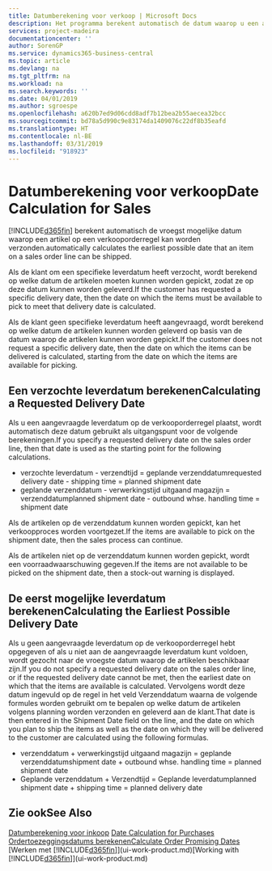 ```yaml
---
title: Datumberekening voor verkoop | Microsoft Docs
description: Het programma berekent automatisch de datum waarop u een artikel moet bestellen zodat u het op een bepaalde datum in voorraad hebt. Dit is de datum waarop u kunt verwachten dat artikelen die op een bepaalde datum zijn besteld beschikbaar zijn om te worden gepickt.
services: project-madeira
documentationcenter: ''
author: SorenGP
ms.service: dynamics365-business-central
ms.topic: article
ms.devlang: na
ms.tgt_pltfrm: na
ms.workload: na
ms.search.keywords: ''
ms.date: 04/01/2019
ms.author: sgroespe
ms.openlocfilehash: a620b7ed9d06cdd8adf7b12bea2b55aecea32bcc
ms.sourcegitcommit: bd78a5d990c9e83174da1409076c22df8b35eafd
ms.translationtype: HT
ms.contentlocale: nl-BE
ms.lasthandoff: 03/31/2019
ms.locfileid: "918923"
---
```

# <a name="date-calculation-for-sales"></a><span data-ttu-id="b21c6-104">Datumberekening voor verkoop</span><span class="sxs-lookup"><span data-stu-id="b21c6-104">Date Calculation for Sales</span></span>
[!INCLUDE[d365fin](includes/d365fin_md.md)] <span data-ttu-id="b21c6-105">berekent automatisch de vroegst mogelijke datum waarop een artikel op een verkooporderregel kan worden verzonden.</span><span class="sxs-lookup"><span data-stu-id="b21c6-105">automatically calculates the earliest possible date that an item on a sales order line can be shipped.</span></span>

<span data-ttu-id="b21c6-106">Als de klant om een specifieke leverdatum heeft verzocht, wordt berekend op welke datum de artikelen moeten kunnen worden gepickt, zodat ze op deze datum kunnen worden geleverd.</span><span class="sxs-lookup"><span data-stu-id="b21c6-106">If the customer has requested a specific delivery date, then the date on which the items must be available to pick to meet that delivery date is calculated.</span></span>

<span data-ttu-id="b21c6-107">Als de klant geen specifieke leverdatum heeft aangevraagd, wordt berekend op welke datum de artikelen kunnen worden geleverd op basis van de datum waarop de artikelen kunnen worden gepickt.</span><span class="sxs-lookup"><span data-stu-id="b21c6-107">If the customer does not request a specific delivery date, then the date on which the items can be delivered is calculated, starting from the date on which the items are available for picking.</span></span>

## <a name="calculating-a-requested-delivery-date"></a><span data-ttu-id="b21c6-108">Een verzochte leverdatum berekenen</span><span class="sxs-lookup"><span data-stu-id="b21c6-108">Calculating a Requested Delivery Date</span></span>
<span data-ttu-id="b21c6-109">Als u een aangevraagde leverdatum op de verkooporderregel plaatst, wordt automatisch deze datum gebruikt als uitgangspunt voor de volgende berekeningen.</span><span class="sxs-lookup"><span data-stu-id="b21c6-109">If you specify a requested delivery date on the sales order line, then that date is used as the starting point for the following calculations.</span></span>

- <span data-ttu-id="b21c6-110">verzochte leverdatum - verzendtijd = geplande verzenddatum</span><span class="sxs-lookup"><span data-stu-id="b21c6-110">requested delivery date - shipping time = planned shipment date</span></span>
- <span data-ttu-id="b21c6-111">geplande verzenddatum - verwerkingstijd uitgaand magazijn = verzenddatum</span><span class="sxs-lookup"><span data-stu-id="b21c6-111">planned shipment date - outbound whse. handling time = shipment date</span></span>

<span data-ttu-id="b21c6-112">Als de artikelen op de verzenddatum kunnen worden gepickt, kan het verkoopproces worden voortgezet.</span><span class="sxs-lookup"><span data-stu-id="b21c6-112">If the items are available to pick on the shipment date, then the sales process can continue.</span></span>

<span data-ttu-id="b21c6-113">Als de artikelen niet op de verzenddatum kunnen worden gepickt, wordt een voorraadwaarschuwing gegeven.</span><span class="sxs-lookup"><span data-stu-id="b21c6-113">If the items are not available to be picked on the shipment date, then a stock-out warning is displayed.</span></span>

## <a name="calculating-the-earliest-possible-delivery-date"></a><span data-ttu-id="b21c6-114">De eerst mogelijke leverdatum berekenen</span><span class="sxs-lookup"><span data-stu-id="b21c6-114">Calculating the Earliest Possible Delivery Date</span></span>
<span data-ttu-id="b21c6-115">Als u geen aangevraagde leverdatum op de verkooporderregel hebt opgegeven of als u niet aan de aangevraagde leverdatum kunt voldoen, wordt gezocht naar de vroegste datum waarop de artikelen beschikbaar zijn.</span><span class="sxs-lookup"><span data-stu-id="b21c6-115">If you do not specify a requested delivery date on the sales order line, or if the requested delivery date cannot be met, then the earliest date on which that the items are available is calculated.</span></span> <span data-ttu-id="b21c6-116">Vervolgens wordt deze datum ingevuld op de regel in het veld Verzenddatum waarna de volgende formules worden gebruikt om te bepalen op welke datum de artikelen volgens planning worden verzonden en geleverd aan de klant.</span><span class="sxs-lookup"><span data-stu-id="b21c6-116">That date is then entered in the Shipment Date field on the line, and the date on which you plan to ship the items as well as the date on which they will be delivered to the customer are calculated using the following formulas.</span></span>

- <span data-ttu-id="b21c6-117">verzenddatum + verwerkingstijd uitgaand magazijn = geplande verzenddatum</span><span class="sxs-lookup"><span data-stu-id="b21c6-117">shipment date + outbound whse. handling time = planned shipment date</span></span>
- <span data-ttu-id="b21c6-118">Geplande verzenddatum + Verzendtijd = Geplande leverdatum</span><span class="sxs-lookup"><span data-stu-id="b21c6-118">planned shipment date + shipping time = planned delivery date</span></span>


## <a name="see-also"></a><span data-ttu-id="b21c6-119">Zie ook</span><span class="sxs-lookup"><span data-stu-id="b21c6-119">See Also</span></span>  
 <span data-ttu-id="b21c6-120">[Datumberekening voor inkoop](purchasing-date-calculation-for-purchases.md) </span><span class="sxs-lookup"><span data-stu-id="b21c6-120">[Date Calculation for Purchases](purchasing-date-calculation-for-purchases.md) </span></span>  
 [<span data-ttu-id="b21c6-121">Ordertoezeggingsdatums berekenen</span><span class="sxs-lookup"><span data-stu-id="b21c6-121">Calculate Order Promising Dates</span></span>](sales-how-to-calculate-order-promising-dates.md)  
 <span data-ttu-id="b21c6-122">[Werken met [!INCLUDE[d365fin](includes/d365fin_md.md)]](ui-work-product.md)</span><span class="sxs-lookup"><span data-stu-id="b21c6-122">[Working with [!INCLUDE[d365fin](includes/d365fin_md.md)]](ui-work-product.md)</span></span>
